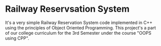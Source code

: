 <h1>Railway Reservsation System</h1>

<p>It's a very simple Railway Reservation System code implemented in C++ using the principles of Object Oriented Programming. This project's a part of our college curriculum for the 3rd Semester under the course "OOPS using CPP".</p>
